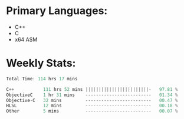 # Primary Languages:
- C++
- C
- x64 ASM

# Weekly Stats:
<!--START_SECTION:waka-->

```C++
Total Time: 114 hrs 17 mins

C++           111 hrs 52 mins ||||||||||||||||||||||||-   97.81 %
ObjectiveC    1 hr 31 mins    -------------------------   01.34 %
Objective-C   32 mins         -------------------------   00.47 %
HLSL          12 mins         -------------------------   00.18 %
Other         5 mins          -------------------------   00.07 %
```

<!--END_SECTION:waka-->


